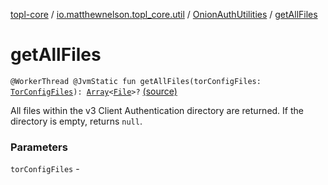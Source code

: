 [topl-core](../../index.md) / [io.matthewnelson.topl_core.util](../index.md) / [OnionAuthUtilities](index.md) / [getAllFiles](./get-all-files.md)

# getAllFiles

`@WorkerThread @JvmStatic fun getAllFiles(torConfigFiles: `[`TorConfigFiles`](../../..//topl-core-base/io.matthewnelson.topl_core_base/-tor-config-files/index.md)`): `[`Array`](https://kotlinlang.org/api/latest/jvm/stdlib/kotlin/-array/index.html)`<`[`File`](https://docs.oracle.com/javase/6/docs/api/java/io/File.html)`>?` [(source)](https://github.com/05nelsonm/TorOnionProxyLibrary-Android/blob/master/topl-core/src/main/java/io/matthewnelson/topl_core/util/OnionAuthUtilities.kt#L324)

All files within the v3 Client Authentication directory are returned. If
the directory is empty, returns `null`.

### Parameters

`torConfigFiles` - 